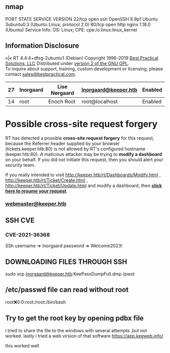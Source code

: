 ## nmap 

PORT   STATE SERVICE VERSION
22/tcp open  ssh     OpenSSH 8.9p1 Ubuntu 3ubuntu0.3 (Ubuntu Linux; protocol 2.0)
80/tcp open  http    nginx 1.18.0 (Ubuntu)
Service Info: OS: Linux; CPE: cpe:/o:linux:linux_kernel


## Information Disclosure

»|« RT 4.4.4+dfsg-2ubuntu1 (Debian) Copyright 1996-2019 [Best Practical Solutions, LLC](http://www.bestpractical.com?rt=4.4.4+dfsg-2ubuntu1)
Distributed under [version 2 of the GNU GPL](http://www.gnu.org/licenses/gpl-2.0.html).  
To inquire about support, training, custom development or licensing, please contact [sales@bestpractical.com](mailto:sales@bestpractical.com).

| 27  | lnorgaard  | Lise Nørgaard  | lnorgaard@keeper.htb  | Enabled |
|-----|------------|----------------|-----------------------|---------|
| 14  | root       | Enoch Root     | root@localhost        | Enabled |


# Possible cross-site request forgery

RT has detected a possible **cross-site request forgery** for this request, because the Referrer header supplied by your browser (tickets.keeper.htb:80) is not allowed by RT's configured hostname (keeper.htb:80). A malicious attacker may be trying to **modify a dashboard** on your behalf. If you did not initiate this request, then you should alert your security team.

If you really intended to visit http://keeper.htb/rt/Dashboards/Modify.html , http://keeper.htb/rt/Ticket/Create.html , http://keeper.htb/rt/Ticket/Update.html and modify a dashboard, then **[click here to resume your request](http://keeper.htb/rt/Dashboards/Modify.html?CSRF_Token=b822d443305fd725f154ed24d5e78f58)**.

### [<webmaster@keeper.htb>](http://tickets.keeper.htb/rt/Ticket/Display.html?id=300000#)


## SSH CVE

### CVE-2021-36368

SSh username => lnorgaard 
password =>  Welcome2023!

## DOWNLOADING FILES THROUGH SSH
sudo scp lnorgaard@keeper.htb:KeePassDumpFull.dmp /pwst

## /etc/passwd file can read without root

root:x:0:0:root:/root:/bin/bash

## Try to get the root key by opening pdbx file 
i tried to share the file to the windows with several attempts ,but not worked.
lastly i tried a web virsion of that software 
https://app.keeweb.info/

this worked well